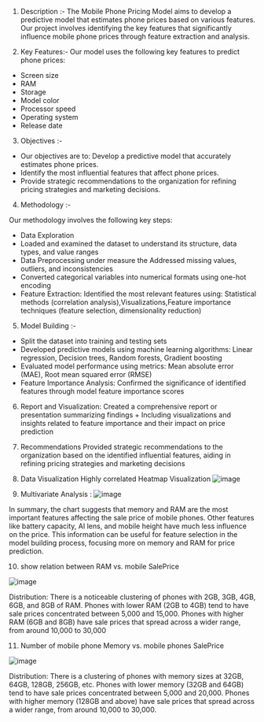 1) Description :- 
The Mobile Phone Pricing Model aims to develop a predictive model that estimates phone prices based on various features. Our project involves identifying the key features that significantly influence mobile phone prices through feature extraction and analysis.

2) Key Features:-
 Our model uses the following key features to predict phone prices:
- Screen size
- RAM
- Storage
- Model color
- Processor speed
- Operating system
- Release date

3) Objectives :-
- Our objectives are to: Develop a predictive model that accurately estimates phone prices. 
- Identify the most influential features that affect phone prices. 
- Provide strategic recommendations to the organization for refining pricing strategies and marketing decisions.

4) Methodology :-
   
 Our methodology involves the following key steps:
- Data Exploration
- Loaded and examined the dataset to understand its structure, data types, and value ranges
- Data Preprocessing under measure the  Addressed missing values, outliers, and inconsistencies
- Converted categorical variables into numerical formats using one-hot encoding
- Feature Extraction: Identified the most relevant features using: Statistical methods (correlation analysis),Visualizations,Feature importance techniques (feature selection, dimensionality reduction)
  
5) Model Building :-
  
- Split the dataset into training and testing sets
- Developed predictive models using machine learning algorithms: Linear regression, Decision trees, Random forests, Gradient boosting
- Evaluated model performance using metrics: Mean absolute error (MAE), Root mean squared error (RMSE)
- Feature Importance Analysis: Confirmed the significance of identified features through model feature importance scores

6) Report and Visualization: Created a comprehensive report or presentation summarizing findings + Including visualizations and insights related to feature importance and their impact on price prediction

7) Recommendations  Provided strategic recommendations to the organization based on the identified influential features, aiding in refining pricing strategies and marketing decisions

8) Data Visualization
    Highly correlated Heatmap Visualization
 ![image](https://github.com/user-attachments/assets/872d0138-1b4b-4cbb-b32b-4e7116fa30a6)

9) Multivariate Analysis :
![image](https://github.com/user-attachments/assets/4df2db07-9c7c-48f3-97d9-63df9aeb3e45)

  In summary, the chart suggests that memory and RAM are the most important features affecting the sale price of mobile phones. Other features like battery capacity, AI lens, and mobile height have much less influence on the price. This information can be useful for feature selection in the model building process, focusing more on memory and RAM for price prediction.

10) show relation between RAM vs. mobile SalePrice

![image](https://github.com/user-attachments/assets/c5698936-11ab-400c-824f-183800eb6b25)

Distribution:
There is a noticeable clustering of phones with 2GB, 3GB, 4GB, 6GB, and 8GB of RAM.
Phones with lower RAM (2GB to 4GB) tend to have sale prices concentrated between 5,000 and 15,000.
Phones with higher RAM (6GB and 8GB) have sale prices that spread across a wider range, from around 10,000 to 30,000

11) Number of mobile phone Memory vs. mobile phones SalePrice

![image](https://github.com/user-attachments/assets/faf3e61e-6ca2-4f2b-adc7-3a19f2821aef)

Distribution:
There is a clustering of phones with memory sizes at 32GB, 64GB, 128GB, 256GB, etc.
Phones with lower memory (32GB and 64GB) tend to have sale prices concentrated between 5,000 and 20,000.
Phones with higher memory (128GB and above) have sale prices that spread across a wider range, from around 10,000 to 30,000.

